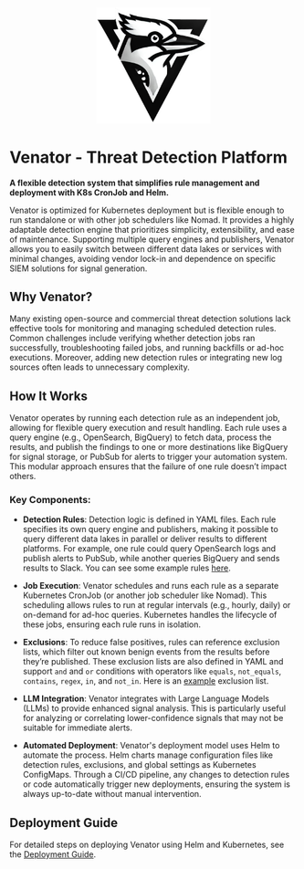 <p align="center">
<img src="docs/images/logo.png" width="200"/>
</p>

# Venator - Threat Detection Platform

**A flexible detection system that simplifies rule management and deployment with K8s CronJob and Helm.**

Venator is optimized for Kubernetes deployment but is flexible enough to run standalone or with other job schedulers like Nomad. It provides a highly adaptable detection engine that prioritizes simplicity, extensibility, and ease of maintenance. Supporting multiple query engines and publishers, Venator allows you to easily switch between different data lakes or services with minimal changes, avoiding vendor lock-in and dependence on specific SIEM solutions for signal generation.

## Why Venator?

Many existing open-source and commercial threat detection solutions lack effective tools for monitoring and managing scheduled detection rules. Common challenges include verifying whether detection jobs ran successfully, troubleshooting failed jobs, and running backfills or ad-hoc executions. Moreover, adding new detection rules or integrating new log sources often leads to unnecessary complexity.

## How It Works

Venator operates by running each detection rule as an independent job, allowing for flexible query execution and result handling. Each rule uses a query engine (e.g., OpenSearch, BigQuery) to fetch data, process the results, and publish the findings to one or more destinations like BigQuery for signal storage, or PubSub for alerts to trigger your automation system. This modular approach ensures that the failure of one rule doesn’t impact others.

### Key Components:

- **Detection Rules**: Detection logic is defined in YAML files. Each rule specifies its own query engine and publishers, making it possible to query different data lakes in parallel or deliver results to different platforms. For example, one rule could query OpenSearch logs and publish alerts to PubSub, while another queries BigQuery and sends results to Slack. You can see some example rules [here](config/rules/).
  
- **Job Execution**: Venator schedules and runs each rule as a separate Kubernetes CronJob (or another job scheduler like Nomad). This scheduling allows rules to run at regular intervals (e.g., hourly, daily) or on-demand for ad-hoc queries. Kubernetes handles the lifecycle of these jobs, ensuring each rule runs in isolation.

- **Exclusions**: To reduce false positives, rules can reference exclusion lists, which filter out known benign events from the results before they’re published. These exclusion lists are also defined in YAML and support `and` and `or` conditions with operators like `equals`, `not_equals`, `contains`, `regex`, `in`, and `not_in`. Here is an [example](config/exclusions/example-rule.yaml) exclusion list.

- **LLM Integration**: Venator integrates with Large Language Models (LLMs) to provide enhanced signal analysis. This is particularly useful for analyzing or correlating lower-confidence signals that may not be suitable for immediate alerts.

- **Automated Deployment**: Venator's deployment model uses Helm to automate the process. Helm charts manage configuration files like detection rules, exclusions, and global settings as Kubernetes ConfigMaps. Through a CI/CD pipeline, any changes to detection rules or code automatically trigger new deployments, ensuring the system is always up-to-date without manual intervention.

## Deployment Guide

For detailed steps on deploying Venator using Helm and Kubernetes, see the [Deployment Guide](docs/deployment.md).